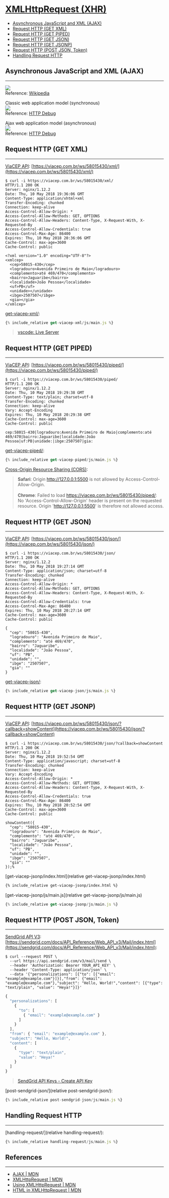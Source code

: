 # [XMLHttpRequest (XHR)](https://developer.mozilla.org/en-US/docs/Web/API/XMLHttpRequest)

* [Asynchronous JavaScript and XML (AJAX)](#asynchronous-javaScript-and-xml-ajax)
* [Request HTTP (GET XML)](#request-http-get-xml)
* [Request HTTP (GET PIPED)](#request-http-get-piped)
* [Request HTTP (GET JSON)](#request-http-get-json)
* [Request HTTP (GET JSONP)](#request-http-get-jsonp)
* [Request HTTP (POST JSON, Token)](#request-http-post-json-token)
* [Handling Request HTTP](#handling-request-http)

## Asynchronous JavaScript and XML (AJAX)
---

![](https://upload.wikimedia.org/wikipedia/commons/0/0b/Ajax-vergleich-en.svg)<br>
Reference: [Wikipedia](https://en.wikipedia.org/wiki/Ajax_(programming))

Classic web application model (synchronous)<br>
![](http://www.httpdebugger.com/upload/images/classic_model.jpg)<br>
Reference: [HTTP Debug](http://www.httpdebugger.com/articles/introduction_of_ajax.html)

Ajax web application model (asynchronous)<br>
![](http://www.httpdebugger.com/upload/images/async_model.jpg)<br>
Reference: [HTTP Debug](http://www.httpdebugger.com/articles/introduction_of_ajax.html)

## Request HTTP (GET XML)
---

[ViaCEP API](https://viacep.com.br/): [https://viacep.com.br/ws/58015430/xml/](https://viacep.com.br/ws/58015430/xml/)
```
$ curl -i https://viacep.com.br/ws/58015430/xml/
HTTP/1.1 200 OK
Server: nginx/1.12.2
Date: Thu, 10 May 2018 19:36:06 GMT
Content-Type: application/xhtml+xml
Transfer-Encoding: chunked
Connection: keep-alive
Access-Control-Allow-Origin: *
Access-Control-Allow-Methods: GET, OPTIONS
Access-Control-Allow-Headers: Content-Type, X-Request-With, X-Requested-By
Access-Control-Allow-Credentials: true
Access-Control-Max-Age: 86400
Expires: Thu, 10 May 2018 20:36:06 GMT
Cache-Control: max-age=3600
Cache-Control: public

<?xml version="1.0" encoding="UTF-8"?>
<xmlcep>
  <cep>58015-430</cep>
  <logradouro>Avenida Primeiro de Maio</logradouro>
  <complemento>até 469/470</complemento>
  <bairro>Jaguaribe</bairro>
  <localidade>João Pessoa</localidade>
  <uf>PB</uf>
  <unidade></unidade>
  <ibge>2507507</ibge>
  <gia></gia>
</xmlcep>
```

[get-viacep-xml/](get-viacep-xml/):
```js
{% include_relative get-viacep-xml/js/main.js %}
```

> [vscode: Live Server](https://marketplace.visualstudio.com/items?itemName=ritwickdey.LiveServer)

## Request HTTP (GET PIPED)
---

[ViaCEP API](https://viacep.com.br/): [https://viacep.com.br/ws/58015430/piped/](https://viacep.com.br/ws/58015430/piped/)
```
$ curl -i https://viacep.com.br/ws/58015430/piped/
HTTP/1.1 200 OK
Server: nginx/1.12.2
Date: Thu, 10 May 2018 19:29:38 GMT
Content-Type: text/plain; charset=utf-8
Transfer-Encoding: chunked
Connection: keep-alive
Vary: Accept-Encoding
Expires: Thu, 10 May 2018 20:29:38 GMT
Cache-Control: max-age=3600
Cache-Control: public

cep:58015-430|logradouro:Avenida Primeiro de Maio|complemento:até 469/470|bairro:Jaguaribe|localidade:João Pessoa|uf:PB|unidade:|ibge:2507507|gia:
```

[get-viacep-piped/](get-viacep-piped/):
```js
{% include_relative get-viacep-piped/js/main.js %}
```

[Cross-Origin Resource Sharing (CORS)](https://developer.mozilla.org/en-US/docs/Web/HTTP/CORS):
> <b>Safari</b>: Origin http://127.0.0.1:5500 is not allowed by Access-Control-Allow-Origin.<br>
><br>
> <b>Chrome</b>: Failed to load https://viacep.com.br/ws/58015430/piped/: No 'Access-Control-Allow-Origin' header is present on the requested resource. Origin 'http://127.0.0.1:5500' is therefore not allowed access.

## Request HTTP (GET JSON)
---

[ViaCEP API](https://viacep.com.br/): [https://viacep.com.br/ws/58015430/json/](https://viacep.com.br/ws/58015430/json/)
```
$ curl -i https://viacep.com.br/ws/58015430/json/
HTTP/1.1 200 OK
Server: nginx/1.12.2
Date: Thu, 10 May 2018 19:27:14 GMT
Content-Type: application/json; charset=utf-8
Transfer-Encoding: chunked
Connection: keep-alive
Access-Control-Allow-Origin: *
Access-Control-Allow-Methods: GET, OPTIONS
Access-Control-Allow-Headers: Content-Type, X-Request-With, X-Requested-By
Access-Control-Allow-Credentials: true
Access-Control-Max-Age: 86400
Expires: Thu, 10 May 2018 20:27:14 GMT
Cache-Control: max-age=3600
Cache-Control: public

{
  "cep": "58015-430",
  "logradouro": "Avenida Primeiro de Maio",
  "complemento": "até 469/470",
  "bairro": "Jaguaribe",
  "localidade": "João Pessoa",
  "uf": "PB",
  "unidade": "",
  "ibge": "2507507",
  "gia": ""
}
```

[get-viacep-json/](get-viacep-json/):
```js
{% include_relative get-viacep-json/js/main.js %}
```

## Request HTTP (GET JSONP)
---

[ViaCEP API](https://viacep.com.br/): [https://viacep.com.br/ws/58015430/json/?callback=showContent](https://viacep.com.br/ws/58015430/json/?callback=showContent)
```
$ curl -i https://viacep.com.br/ws/58015430/json/?callback=showContent
HTTP/1.1 200 OK
Server: nginx/1.12.2
Date: Thu, 10 May 2018 19:52:54 GMT
Content-Type: application/javascript; charset=utf-8
Transfer-Encoding: chunked
Connection: keep-alive
Vary: Accept-Encoding
Access-Control-Allow-Origin: *
Access-Control-Allow-Methods: GET, OPTIONS
Access-Control-Allow-Headers: Content-Type, X-Request-With, X-Requested-By
Access-Control-Allow-Credentials: true
Access-Control-Max-Age: 86400
Expires: Thu, 10 May 2018 20:52:54 GMT
Cache-Control: max-age=3600
Cache-Control: public

showContent({
  "cep": "58015-430",
  "logradouro": "Avenida Primeiro de Maio",
  "complemento": "até 469/470",
  "bairro": "Jaguaribe",
  "localidade": "João Pessoa",
  "uf": "PB",
  "unidade": "",
  "ibge": "2507507",
  "gia": ""
});%
```

[get-viacep-jsonp/index.html](relative get-viacep-jsonp/index.html)
```html
{% include_relative get-viacep-jsonp/index.html %}
```

[get-viacep-jsonp/js/main.js](relative get-viacep-jsonp/js/main.js)
```js
{% include_relative get-viacep-jsonp/js/main.js %}
```

## Request HTTP (POST JSON, Token)
---

[SendGrid API V3](https://sendgrid.com/docs/API_Reference/Web_API_v3/index.html): [https://sendgrid.com/docs/API_Reference/Web_API_v3/Mail/index.html](https://sendgrid.com/docs/API_Reference/Web_API_v3/Mail/index.html):
```
$ curl --request POST \
  --url https://api.sendgrid.com/v3/mail/send \
  --header 'Authorization: Bearer YOUR_API_KEY' \
  --header 'Content-Type: application/json' \
  --data '{"personalizations": [{"to": [{"email": "example@example.com"}]}],"from": {"email": "example@example.com"},"subject": "Hello, World!","content": [{"type": "text/plain", "value": "Heya!"}]}'
```

```js
{
  "personalizations": [
    {
      "to": [
        { "email": "example@example.com" }
      ]
    }
  ],
  "from": { "email": "example@example.com" },
  "subject": "Hello, World!",
  "content": [
    {
      "type": "text/plain",
      "value": "Heya!"
    }
  ]
}
```

> [SendGrid API Keys - Create API Key](https://app.sendgrid.com/settings/api_keys)

[post-sendgrid-json/](relative post-sendgrid-json/):
```js
{% include_relative post-sendgrid-json/js/main.js %}
```

## Handling Request HTTP
---

[handling-request/](relative handling-request/):
```js
{% include_relative handling-request/js/main.js %}
```

## References
---

* [AJAX \| MDN](https://developer.mozilla.org/en-US/docs/Web/Guide/AJAX)
* [XMLHttpRequest \| MDN](https://developer.mozilla.org/en-US/docs/Web/API/XMLHttpRequest)
* [Using XMLHttpRequest \| MDN](https://developer.mozilla.org/en-US/docs/Web/API/XMLHttpRequest/Using_XMLHttpRequest)
* [HTML in XMLHttpRequest \| MDN](https://developer.mozilla.org/en-US/docs/Web/API/XMLHttpRequest/HTML_in_XMLHttpRequest)